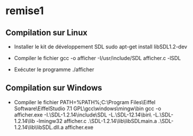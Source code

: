 remise1
=======

Compilation sur Linux
-----

- Installer le kit de développement SDL
    sudo apt-get install libSDL1.2-dev

- Compiler le fichier
    gcc -o afficher -I/usr/include/SDL afficher.c -lSDL

- Exécuter le programme
    ./afficher

Compilation sur Windows
------------------------

- Compiler le fichier
    PATH=%PATH%;C:\Program Files\Eiffel Software\EiffelStudio 7.1 GPL\gcc\windows\mingw\bin
    gcc -o afficher.exe -I.\SDL-1.2.14\include\SDL -L.\SDL-12.14\bin\ -L.\SDL-1.2.14\lib -lmingw32 afficher.c .\SDL-1.2.14\lib\libSDLmain.a  .\SDL-1.2.14\lib\libSDL.dll.a
	  afficher.exe
